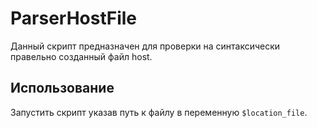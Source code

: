 # ParserHostFile

Данный скрипт предназначен для проверки на синтаксически правельно созданный файл host.  

## Использование

Запустить скрипт указав путь к файлу в переменную `$location_file`.
